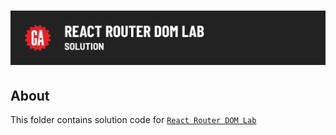 # ![React Router DOM Lab - Solution](./internal-resources/assets/hero.png)

## About

This folder contains solution code for [`React Router DOM Lab`](../../lessons/16-react-router-dom-lab/README.md)

